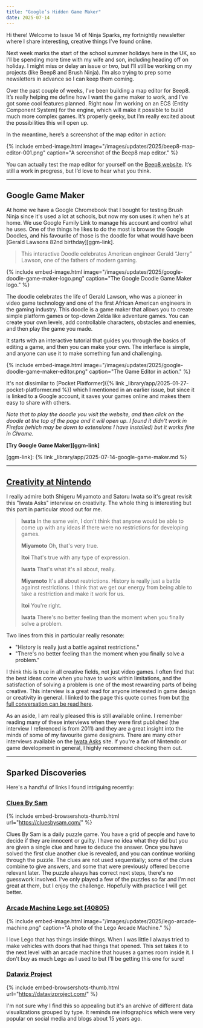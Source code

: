 ```yaml
---
title: "Google’s Hidden Game Maker"
date: 2025-07-14
---
```


Hi there! Welcome to Issue 14 of Ninja Sparks, my fortnightly newsletter where I share interesting, creative things I’ve found online.

Next week marks the start of the school summer holidays here in the UK, so I’ll be spending more time with my wife and son, including heading off on holiday. I might miss or delay an issue or two, but I’ll still be working on my projects (like Beep8 and Brush Ninja). I’m also trying to prep some newsletters in advance so I can keep them coming.

Over the past couple of weeks, I’ve been building a map editor for Beep8. It’s really helping me define how I want the game maker to work, and I’ve got some cool features planned. Right now I’m working on an ECS (Entity Component System) for the engine, which will make it possible to build much more complex games. It’s properly geeky, but I’m really excited about the possibilities this will open up.

In the meantime, here’s a screenshot of the map editor in action:

{% include embed-image.html image="/images/updates/2025/beep8-map-editor-001.png" caption="A screenshot of the Beep8 map editor." %}

You can actually test the map editor for yourself on the [Beep8 website](https://beep8.com/tools/beep8-map-editor/). It’s still a work in progress, but I’d love to hear what you think.

---

## Google Game Maker

At home we have a Google Chromebook that I bought for testing Brush Ninja since it's used a lot at schools, but now my son uses it when he's at home. We use Google Family Link to manage his account and control what he uses. One of the things he likes to do the most is browse the Google Doodles, and his favourite of those is the doodle for what would have been [Gerald Lawsons 82nd birthday][ggm-link].

> This interactive Doodle celebrates American engineer Gerald “Jerry” Lawson, one of the fathers of modern gaming.

{% include embed-image.html image="/images/updates/2025/google-doodle-game-maker-logo.png" caption="The Google Doodle Game Maker logo." %}

The doodle celebrates the life of Gerald Lawson, who was a pioneer in video game technology and one of the first African American engineers in the gaming industry.  This doodle is a game maker that allows you to create simple platform games or top-down Zelda like adventure games. You can create your own levels, add controllable characters, obstacles and enemies, and then play the game you made.

It starts with an interactive tutorial that guides you through the basics of editing a game, and then you can make your own. The interface is simple, and anyone can use it to make something fun and challenging.

{% include embed-image.html image="/images/updates/2025/google-doodle-game-maker-editor.png" caption="The Game Editor in action." %}

It's not dissimilar to [Pocket Platformer]({% link _library/app/2025-01-27-pocket-platformer.md %}) which I mentioned in an earlier issue, but since it is linked to a Google account, it saves your games online and makes them easy to share with others.

*Note that to play the doodle you visit the website, and then click on the doodle at the top of the page and it will open up. I found it didn't work in Firefox (which may be down to extensions I have installed) but it works fine in Chrome.*

**[Try Google Game Maker][ggm-link]**

[ggm-link]: {% link _library/app/2025-07-14-google-game-maker.md %}

---

## [Creativity at Nintendo](https://iwataasks.nintendo.com/interviews/wii/zelda-skyward-sword/7/20/)

I really admire both Shigeru Miyamoto and Satoru Iwata so it's great revisit this "Iwata Asks" interview on creativity. The whole thing is interesting but this part in particular stood out for me.

> **Iwata** In the same vein, I don't think that anyone would be able to come up with any ideas if there were no restrictions for developing games.
>
> **Miyamoto** Oh, that's very true.
>
> **Itoi** That's true with any type of expression.
>
> **Iwata** That's what it's all about, really.
>
> **Miyamoto** It's all about restrictions. History is really just a battle against restrictions. I think that we get our energy from being able to take a restriction and make it work for us.
>
> **Itoi** You're right.
>
> **Iwata** There's no better feeling than the moment when you finally solve a problem.

Two lines from this in particular really resonate:

* "History is really just a battle against restrictions."
* "There's no better feeling than the moment when you finally solve a problem."

I think this is true in all creative fields, not just video games. I often find that the best ideas come when you have to work within limitations, and the satisfaction of solving a problem is one of the most rewarding parts of being creative. This interview is a great read for anyone interested in game design or creativity in general. I linked to the page this quote comes from but [the full conversation can be read here](https://iwataasks.nintendo.com/interviews/wii/zelda-skyward-sword/7/0/).

As an aside, I am really pleased this is still available online. I remember reading many of these interviews when they were first published (the interview I referenced is from 2011) and they are a great insight into the minds of some of my favourite game designers. There are many other interviews available on the [Iwata Asks](https://iwataasks.nintendo.com/) site. If you're a fan of Nintendo or game development in general, I highly recommend checking them out.


---

## Sparked Discoveries

Here's a handful of links I found intriguing recently:

### [Clues By Sam](https://cluesbysam.com/)

{% include embed-browsershots-thumb.html url="https://cluesbysam.com/" %}

Clues By Sam is a daily puzzle game. You have a grid of people and have to decide if they are innocent or guilty. I have no idea what they did but you are given a single clue and have to deduce the answer. Once you have solved the first clue another clue is revealed, and you can continue working through the puzzle. The clues are not used sequentially; some of the clues combine to give answers, and some that were previously offered become relevant later. The puzzle always has correct next steps, there's no guesswork involved. I've only played a few of the puzzles so far and I'm not great at them, but I enjoy the challenge. Hopefully with practice I will get better.

<!-- INCLUDE SHARE -->

### [Arcade Machine Lego set (40805)](https://www.lego.com/en-us/product/arcade-machine-40805)

{% include embed-image.html image="/images/updates/2025/lego-arcade-machine.png" caption="A photo of the Lego Arcade Machine." %}

I love Lego that has things inside things. When I was little I always tried to make vehicles with doors that had things that opened. This set takes it to the next level with an arcade machine that houses a games room inside it. I don't buy as much Lego as I used to but I'll be getting this one for sure!


### [Dataviz Project](https://datavizproject.com/)

{% include embed-browsershots-thumb.html url="https://datavizproject.com/" %}

I'm not sure why I find this so appealing but it's an archive of different data visualizations grouped by type. It reminds me infographics which were very popular on social media and blogs about 15 years ago.
